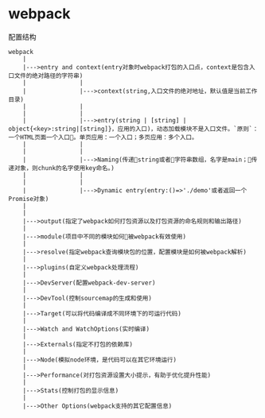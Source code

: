 # webpack
配置结构

    webpack
        |
        |--->entry and context(entry对象时webpack打包的入口点，context是包含入口文件的绝对路径的字符串)
        |               |
        |               |--->context(string,入口文件的绝对地址，默认值是当前工作目录)
        |               |
        |               |
        |               |--->entry(string | [string] | object{<key>:string|[string]}，应用的入口)，动态加载模块不是入口文件。`原则`：一个HTML页面一个入口。单页应用：一个入口；多页应用：多个入口。
        |               |
        |               |
        |               |--->Naming(传递string或者字符串数组，名字是main；传递对象，则chunk的名字使用key命名。)
        |               |
        |               |
        |               |--->Dynamic entry(entry:()=>'./demo'或者返回一个Promise对象)
        |
        |
        |--->output(指定了webpack如何打包资源以及打包资源的命名规则和输出路径)
        |
        |--->module(项目中不同的模块如何被webpack有效使用)
        |
        |--->resolve(指定webpack查询模块包的位置，配置模块是如何被webpack解析)
        |
        |--->plugins(自定义webpack处理流程)
        |
        |--->DevServer(配置webpack-dev-server)
        |
        |--->DevTool(控制sourcemap的生成和使用)
        |
        |--->Target(可以将代码编译成不同环境下的可运行代码)
        |
        |--->Watch and WatchOptions(实时编译)
        |
        |--->Externals(指定不打包的依赖库)
        |
        |--->Node(模拟node环境，是代码可以在其它环境运行)
        |
        |--->Performance(对打包资源设置大小提示，有助于优化提升性能)
        |
        |--->Stats(控制打包的显示信息)
        |
        |--->Other Options(webpack支持的其它配置信息)
